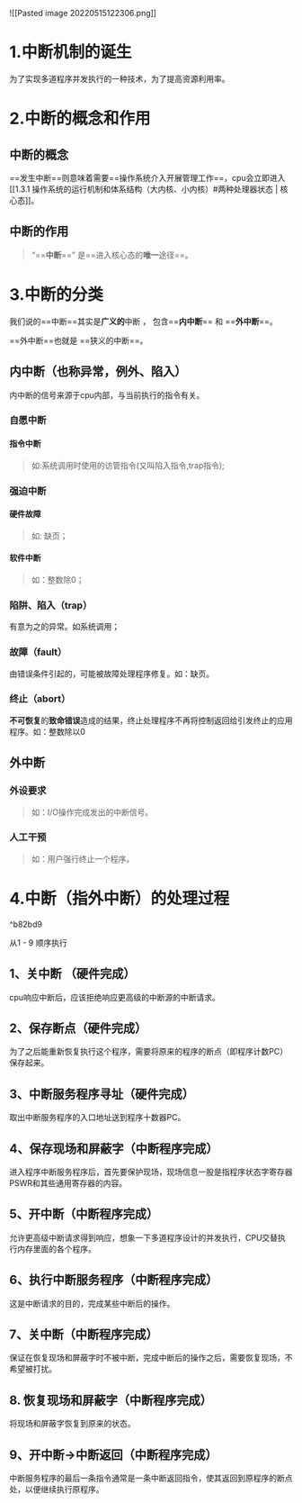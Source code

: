 ![[Pasted image 20220515122306.png]]

# 1.中断机制的诞生
为了实现多道程序并发执行的一种技术，为了提高资源利用率。

# 2.中断的概念和作用

## 中断的概念
==发生中断==则意味着需要==操作系统介入开展管理工作==，cpu会立即进入[[1.3.1 操作系统的运行机制和体系结构（大内核、小内核）#两种处理器状态 | 核心态]]。

## 中断的作用
>“==**中断**==” 是==进入核心态的**唯一**途径==。


# 3.中断的分类
我们说的==中断==其实是**广义的**中断 ， 包含==**内中断**== 和 ==**外中断**==。

==外中断==也就是 ==狭义的中断==。

## 内中断（也称异常，例外、陷入）
内中断的信号来源于cpu内部，与当前执行的指令有关。

### 自愿中断
#### 指令中断
>如:系统调用时使用的访管指令(又叫陷入指令,trap指令);


### 强迫中断
#### 硬件故障
>如: 缺页；

#### 软件中断
>如：整数除0；

### 陷阱、陷入（trap）
有意为之的异常。如系统调用；

### 故障（fault）
由错误条件引起的，可能被故障处理程序修复。如：缺页。

### 终止（abort）
**不可恢复**的**致命错误**造成的结果，终止处理程序不再将控制返回给引发终止的应用程序。如：整数除以0

## 外中断
### 外设要求
>如：I/O操作完成发出的中断信号。

### 人工干预
>如：用户强行终止一个程序。


# 4.中断（指外中断）的处理过程

^b82bd9

从1 - 9 顺序执行

## 1、关中断 （硬件完成）
cpu响应中断后，应该拒绝响应更高级的中断源的中断请求。

## 2、保存断点（硬件完成）
为了之后能重新恢复执行这个程序，需要将原来的程序的断点（即程序计数PC）保存起来。

## 3、中断服务程序寻址（硬件完成）
取出中断服务程序的入口地址送到程序十数器PC。

## 4、保存现场和屏蔽字（中断程序完成）
进入程序中断服务程序后，首先要保护现场，现场信息一股是指程序状态字寄存器PSWR和其些通用寄存器的内容。

## 5、开中断（中断程序完成）
允许更高级中断请求得到响应，想象一下多道程序设计的并发执行，CPU交替执行内存里面的各个程序。

## 6、执行中断服务程序（中断程序完成）
这是中断请求的目的，完成某些中断后的操作。

## 7、关中断（中断程序完成）
保证在恢复现场和屏蔽字时不被中断，完成中断后的操作之后，需要恢复现场，不希望被打扰。

## 8. 恢复现场和屏蔽字（中断程序完成）
将现场和屏蔽字恢复到原来的状态。

## 9、开中断->中断返回（中断程序完成）
中断服务程序的最后一条指令通常是一条中断返回指令，使其返回到原程序的断点处，以便继续执行原程序。



